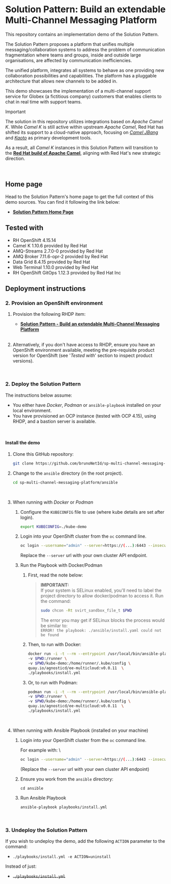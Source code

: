 # Solution Pattern: Build an extendable Multi-Channel Messaging Platform

This repository contains an implementation demo of the Solution Pattern.

The Solution Pattern proposes a platform that unifies multiple messaging/collaboration systems to address the problem of communication fragmentation where teams and groups, inside and outside large organisations, are affected by communication inefficiencies. 

The unified platform, integrates all systems to behave as one providing new collaboration possibilities and capabilities. The platform has a pluggable architecture that allows new channels to be added in.

This demo showcases the implementation of a multi-channel support service for Globex (a fictitious company) customers that enables clients to chat in real time with support teams.


> [!IMPORTANT]
> 
> The solution in this repository utilizes integrations based on _Apache Camel K_. While _Camel K_ is still active within upstream _Apache Camel_, Red Hat has shifted its support to a cloud-native approach, focusing on [_Camel JBang_](https://camel.apache.org/manual/camel-jbang.html) and [_Kaoto_](https://kaoto.io) as primary development tools.
>
> As a result, all <i>Camel K</i> instances in this Solution Pattern will transition to the [**Red Hat build of Apache Camel**](https://developers.redhat.com/products/redhat-build-of-apache-camel/overview), aligning with Red Hat's new strategic direction.

<br>

## Home page

Head to the Solution Pattern's home page to get the full context of this demo sources. You can find it following the link below:

- [**Solution Pattern Home Page**](https://www.solutionpatterns.io/solution-pattern-multi-channel-messaging-platform)


## Tested with

* RH OpenShift 4.15.14
* Camel K 1.10.6 provided by Red Hat
* AMQ-Streams 2.7.0-0 provided by Red Hat
* AMQ Broker 7.11.6-opr-2 provided by Red Hat
* Data Grid 8.4.15 provided by Red Hat
* Web Terminal 1.10.0 provided by Red Hat
* RH OpenShift GitOps 1.12.3 provided by Red Hat Inc



## Deployment instructions

### 2. Provision an OpenShift environment

1. Provision the following RHDP item:

    * [**Solution Pattern - Build an extendable Multi-Channel Messaging Platform**](https://demo.redhat.com/catalog?item=babylon-catalog-prod/community-content.com-multi-channel.prod&utm_source=webapp&utm_medium=share-link)

   <br/>

1. Alternatively, if you don't have access to RHDP, ensure you have an OpenShift environment available, meeting the pre-requisite product version for OpenShift (see '_Tested with_' section to inspect product versions).

<br/>

### 2. Deploy the Solution Pattern

The instructions below assume:
* You either have _Docker_, _Podman_ or `ansible-playbook` installed on your local environment.
* You have provisioned an OCP instance (tested with OCP 4.15), using RHDP, and a bastion server is available.

<br/>


#### Install the demo

1. Clone this GitHub repository:

    ```sh
    git clone https://github.com/brunoNetId/sp-multi-channel-messaging-platform.git
    ```

1. Change to the `ansible` directory (in the root project).

    ```sh
    cd sp-multi-channel-messaging-platform/ansible
    ```

    <br/>

1. When running with _Docker_ or _Podman_
    
    1. Configure the `KUBECONFIG` file to use (where kube details are set after login).

        ```sh
        export KUBECONFIG=./kube-demo
        ```

    1. Login into your OpenShift cluster from the `oc` command line.

        ```sh
        oc login --username="admin" --server=https://(...):6443 --insecure-skip-tls-verify=true
        ```

        Replace the `--server` url with your own cluster API endpoint.


    1. Run the Playbook with Docker/Podman

        1. First, read the note below:
        
           > **IMPORTANT:** \
           > If your system is SELinux enabled, you'll need to label the project directory to allow docker/podman to access it. Run the command:
           > ```sh     
           > sudo chcon -Rt svirt_sandbox_file_t $PWD
           > ```
           > The error you may get if SELinux blocks the process would be similar to: \
           > `ERROR! the playbook: ./ansible/install.yaml could not be found`
          

        1. Then, to run with Docker:
        
            ```sh
            docker run -i -t --rm --entrypoint /usr/local/bin/ansible-playbook \
            -v $PWD:/runner \
            -v $PWD/kube-demo:/home/runner/.kube/config \
            quay.io/agnosticd/ee-multicloud:v0.0.11  \
            ./playbooks/install.yml
            ```
        
        1. Or, to run with Podman:
        
            ```sh
            podman run -i -t --rm --entrypoint /usr/local/bin/ansible-playbook \
            -v $PWD:/runner \
            -v $PWD/kube-demo:/home/runner/.kube/config \
            quay.io/agnosticd/ee-multicloud:v0.0.11  \
            ./playbooks/install.yml

            ```
    <br/>

1. When running with Ansible Playbook (installed on your machine)

    1. Login into your OpenShift cluster from the `oc` command line.

        For example with: \
        ```sh
        oc login --username="admin" --server=https://(...):6443 --insecure-skip-tls-verify=true
        ```
        (Replace the `--server` url with your own cluster API endpoint)

    1. Ensure you work from the `ansible` directory:
        ```
        cd ansible
        ```
    2. Run Ansible Playbook
        ```sh
        ansible-playbook playbooks/install.yml
        ```

<br/>

### 3. Undeploy the Solution Pattern

If you wish to undeploy the demo, add the following `ACTION` parameter to the command:
 - `./playbooks/install.yml -e ACTION=uninstall`

Instead of just:
 - ~~`./playbooks/install.yml`~~

